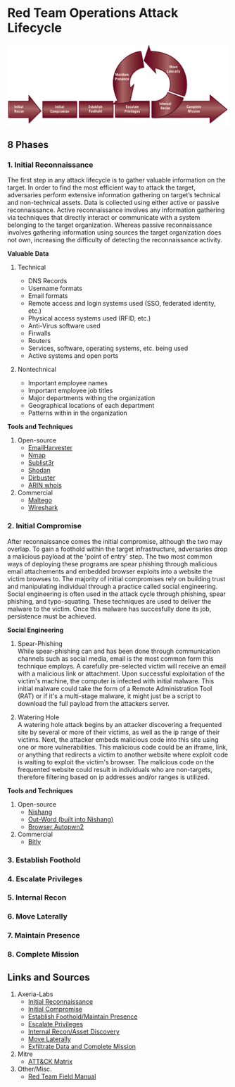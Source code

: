 # Red Team Operations Attack Lifecycle

![Attack Lifecycle](static/attack_lifecycle.png)

## 8 Phases

### 1. Initial Reconnaissance
The first step in any attack lifecycle is to gather valuable information on the target. In order to find the most efficient way to attack the target, adversaries perform extensive information gathering on target’s technical and non-technical assets. Data is collected using either active or passive reconnaissance. Active reconnaissance involves any information gathering via techniques that directly interact or communicate with a system belonging to the target organization. Whereas passive reconnaissance involves gathering information using sources the target organization does not own, increasing the difficulty of detecting the reconnaissance activity.

**Valuable Data**
1. Technical
    * DNS Records
    * Username formats
    * Email formats
    * Remote access and login systems used (SSO, federated identity, etc.)
    * Physical access systems used (RFID, etc.)
    * Anti-Virus software used
    * Firwalls
    * Routers
    * Services, software, operating systems, etc. being used
    * Active systems and open ports

2. Nontechnical
    * Important employee names
    * Important employee job titles
    * Major departments withing the organization
    * Geographical locations of each department
    * Patterns within in the organization

**Tools and Techniques**
1. Open-source
    * [EmailHarvester](https://github.com/maldevel/EmailHarvester)
    * [Nmap](https://github.com/nmap/nmap)
    * [Sublist3r](https://github.com/aboul3la/Sublist3r)
    * [Shodan](https://www.shodan.io/)
    * [Dirbuster]()
    * [ARIN whois](https://whois.arin.net/ui/)
2. Commercial
    * [Maltego](https://docs.maltego.com/support/home)
    * [Wireshark](https://www.wireshark.org/)

### 2. Initial Compromise
After reconnaissance comes the initial compromise, although the two may overlap. To gain a foothold within the target infrastructure, adversaries drop a malicious payload at the 'point of entry' step. The two most common ways of deploying these programs are spear phishing through malicious email attachements and embedded browser exploits into a website the victim browses to. The majority of initial compromises rely on building trust and manipulating individual through a practice called social engineering. Social engineering is often used in the attack cycle through phishing, spear phishing, and typo-squating. These techniques are used to deliver the malware to the victim. Once this malware has succesfully done its job, persistence must be achieved.

**Social Engineering**
1. Spear-Phishing  
While spear-phishing can and has been done through communication channels such as social media, email is the most common form this technique employs. A carefully pre-selected victim will receive an email with a malicious link or attachment. Upon successful exploitation of the victim's machine, the computer is infected with initial malware. This initial malware could take the form of a Remote Administration Tool (RAT) or if it's a multi-stage malware, it might just be a script to download the full payload from the attackers server.

2. Watering Hole  
A watering hole attack begins by an attacker discovering a frequented site by several or more of their victims, as well as the ip range of their victims. Next, the attacker embeds malicious code into this site using one or more vulnerabilities. This malicious code could be an iframe, link, or anything that redirects a victim to another website where exploit code is waiting to exploit the victim's browser. The malicious code on the frequented website could result in individuals who are non-targets, therefore filtering based on ip addresses and/or ranges is utilized.

**Tools and Techniques**
1. Open-source
    * [Nishang](https://github.com/samratashok/nishang)
    * [Out-Word (built into Nishang)](https://raw.githubusercontent.com/samratashok/nishang/master/Client/Out-Word.ps1)
    * [Browser Autopwn2](https://www.rapid7.com/db/modules/auxiliary/server/browser_autopwn2)
2. Commercial
    * [Bitly](https://bitly.com/)

### 3. Establish Foothold



### 4. Escalate Privileges



### 5. Internal Recon



### 6. Move Laterally



### 7. Maintain Presence



### 8. Complete Mission


## Links and Sources
1. Axeria-Labs
    * [Initial Reconnaissance](https://azeria-labs.com/reconnaissance/)
    * [Initial Compromise](https://azeria-labs.com/initial-compromise/)
    * [Establish Foothold/Maintain Presence](https://azeria-labs.com/persistence/)
    * [Escalate Privileges](https://azeria-labs.com/privilege-escalation/)
    * [Internal Recon/Asset Discovery](https://azeria-labs.com/asset-discovery/)
    * [Move Laterally](https://azeria-labs.com/lateral-movement/)
    * [Exfiltrate Data and Complete Mission](https://azeria-labs.com/data-exfiltration/)
2. Mitre
    * [ATT&CK Matrix](https://attack.mitre.org/)
3. Other/Misc.
    * [Red Team Field Manual](https://doc.lagout.org/rtfm-red-team-field-manual.pdf)